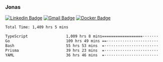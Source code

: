 ### Jonas
[![Linkedin Badge](https://img.shields.io/badge/-Jonas%20Neto-9933F7?style=flat-square&logo=Linkedin&logoColor=white&link=https://www.linkedin.com/in/jonas-nogueira-neto/)](https://www.linkedin.com/in/jonas-nogueira-neto/)
[![Gmail Badge](https://img.shields.io/badge/-nogueiraneto.jonas@gmail.com-9933F7?style=flat-square&logo=Gmail&logoColor=white&link=mailto:nogueiraneto.jonas@gmail.com)](mailto:nogueiraneto.jonas@gmail.com)
[![Docker Badge](https://img.shields.io/badge/-DockerHub-9933F7?style=flat-square&logo=Docker&logoColor=white&link=https://hub.docker.com/u/jonasssneto)](https://hub.docker.com/u/jonasssneto)


<!--START_SECTION:waka-->

```txt
Total Time: 1,409 hrs 5 mins

TypeScript                 1,009 hrs 8 mins==================·······   70.86 %
Go                         109 hrs 49 mins ==·······················   07.71 %
Bash                       55 hrs 53 mins  =························   03.93 %
Prisma                     39 hrs 23 mins  =························   02.77 %
YAML                       36 hrs 46 mins  =························   02.58 %
```

<!--END_SECTION:waka-->
###
